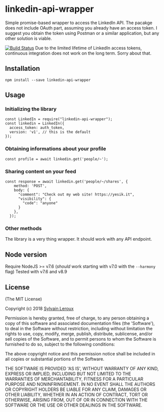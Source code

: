 linkedin-api-wrapper
====================

Simple promise-based wrapper to access the LinkedIn API.
The pacakge does not include OAuth part, assuming you already have an access token. I suggest you obtain the token using Postman or a similar application, but any other solution is viable.


[![Build Status](https://travis-ci.org/s-leroux/linkedin-api-wrapper.png?branch=master)](https://travis-ci.org/s-leroux/linkedin-api-wrapper)
Due to the limited lifetime of LinkedIn access tokens, continuous integration does not work on the long term. Sorry about that.


## Installation

    npm install --save linkedin-api-wrapper


## Usage

### Initializing the library

```
const LinkedIn = require("linkedin-api-wrapper");
const linkedin = LinkedIn({
  access_token: auth_token,
  version: 'v1', // this is the default
});
```


### Obtaining informations about your profile

```
const profile = await linkedin.get('people/~');
```

### Sharing content on your feed

```
const response = await linkedin.get('people/~/shares', {
    method: 'POST',
    body: {
      "comment": "Check out my web site! https://yesik.it",
      "visibility": {
        "code": "anyone"
      }
    },
  });
```

### Other methods

The library is a very thing wrapper. It should work with any API endpoint.

## Node version
Require NodeJS >= v7.6
(_should_ work starting with v7.0 with the `--harmony` flag)
Tested with v7.6 and v8.9

## License

(The MIT License)

Copyright (c) 2018 [Sylvain Leroux](mailto:sylvain@chicoree.fr)

Permission is hereby granted, free of charge, to any person obtaining
a copy of this software and associated documentation files (the
'Software'), to deal in the Software without restriction, including
without limitation the rights to use, copy, modify, merge, publish,
distribute, sublicense, and/or sell copies of the Software, and to
permit persons to whom the Software is furnished to do so, subject to
the following conditions:

The above copyright notice and this permission notice shall be
included in all copies or substantial portions of the Software.

THE SOFTWARE IS PROVIDED 'AS IS', WITHOUT WARRANTY OF ANY KIND,
EXPRESS OR IMPLIED, INCLUDING BUT NOT LIMITED TO THE WARRANTIES OF
MERCHANTABILITY, FITNESS FOR A PARTICULAR PURPOSE AND NONINFRINGEMENT.
IN NO EVENT SHALL THE AUTHORS OR COPYRIGHT HOLDERS BE LIABLE FOR ANY
CLAIM, DAMAGES OR OTHER LIABILITY, WHETHER IN AN ACTION OF CONTRACT,
TORT OR OTHERWISE, ARISING FROM, OUT OF OR IN CONNECTION WITH THE
SOFTWARE OR THE USE OR OTHER DEALINGS IN THE SOFTWARE.
